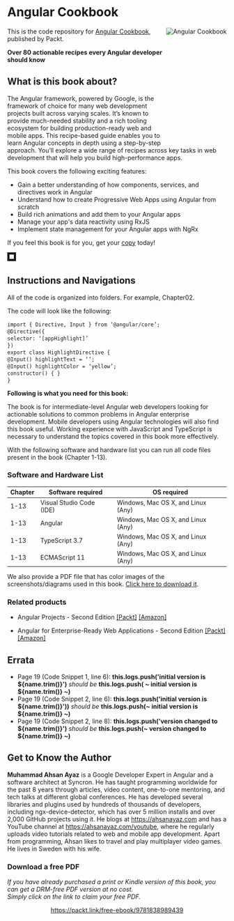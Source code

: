 


# Angular Cookbook

<a href="https://www.packtpub.com/product/angular-cookbook/9781838989439?utm_source=github&utm_medium=repository&utm_campaign=9781838989439"><img src="https://static.packt-cdn.com/products/9781838989439/cover/smaller" alt="Angular Cookbook" height="256px" align="right"></a>

This is the code repository for [Angular Cookbook](https://www.packtpub.com/product/angular-cookbook/9781838989439?utm_source=github&utm_medium=repository&utm_campaign=9781838989439), published by Packt.

**Over 80 actionable recipes every Angular developer should know**

## What is this book about?

The Angular framework, powered by Google, is the framework of choice for many web development projects built across varying scales. It’s known to provide much-needed stability and a rich tooling ecosystem for building production-ready web and mobile apps. This recipe-based guide enables you to learn Angular concepts in depth using a step-by-step approach. You’ll explore a wide range of recipes across key tasks in web development that will help you build high-performance apps.

This book covers the following exciting features: 
* Gain a better understanding of how components, services, and directives work in Angular
* Understand how to create Progressive Web Apps using Angular from scratch
* Build rich animations and add them to your Angular apps
* Manage your app's data reactivity using RxJS
* Implement state management for your Angular apps with NgRx

If you feel this book is for you, get your [copy](https://www.amazon.com/dp/1838989439) today!

<a href="https://www.packtpub.com/?utm_source=github&utm_medium=banner&utm_campaign=GitHubBanner"><img src="https://raw.githubusercontent.com/PacktPublishing/GitHub/master/GitHub.png" 
alt="https://www.packtpub.com/" border="5" /></a>


## Instructions and Navigations
All of the code is organized into folders. For example, Chapter02.

The code will look like the following:
```
import { Directive, Input } from ‘@angular/core’;
@Directive({
selector: ‘[appHighlight]’
})
export class HighlightDirective {
@Input() highlightText = ‘’;
@Input() highlightColor = ‘yellow’;
constructor() { }
}
```

**Following is what you need for this book:**

The book is for intermediate-level Angular web developers looking for actionable solutions to common problems in Angular enterprise development. Mobile developers using Angular technologies will also find this book useful. Working experience with JavaScript and TypeScript is necessary to understand the topics covered in this book more effectively.

With the following software and hardware list you can run all code files present in the book (Chapter 1-13).

### Software and Hardware List

| Chapter  | Software required                   | OS required                        |
| -------- | ------------------------------------| -----------------------------------|
| 1-13     | Visual Studio Code (IDE)            | Windows, Mac OS X, and Linux (Any) |
| 1-13     | Angular                             | Windows, Mac OS X, and Linux (Any) |
| 1-13     | TypeScript 3.7                      | Windows, Mac OS X, and Linux (Any) |
| 1-13     | ECMAScript 11                       | Windows, Mac OS X, and Linux (Any) |



We also provide a PDF file that has color images of the screenshots/diagrams used in this book. [Click here to download it](https://static.packt-cdn.com/downloads/9781838989439_ColorImages.pdf).


### Related products <Other books you may enjoy>
* Angular Projects - Second Edition [[Packt]](https://www.packtpub.com/product/angular-projects-second-edition/9781800205260?utm_source=github&utm_medium=repository&utm_campaign=9781800205260) [[Amazon]](https://www.amazon.com/dp/1800205260)

* Angular for Enterprise-Ready Web Applications - Second Edition [[Packt]](https://www.packtpub.com/product/angular-for-enterprise-ready-web-applications-second-edition/9781838648800?utm_source=github&utm_medium=repository&utm_campaign=9781838648800) [[Amazon]](https://www.amazon.com/dp/1838648801)

## Errata 
 * Page 19 (Code Snippet 1, line 6):  **this.logs.push('initial version is ${name.trim()}')** _should be_ **this.logs.push( ~ initial version is ${name.trim()} ~)**
 * Page 19 (Code Snippet 2, line 6):  **this.logs.push('initial version is ${name.trim()}'))** _should be_ **this.logs.push(~ initial version is ${name.trim()} ~)**
 * Page 19 (Code Snippet 2, line 8):  **this.logs.push('version changed to ${name.trim()}')** _should be_ **this.logs.push(~ version changed to ${name.trim()} ~)**
 
## Get to Know the Author
**Muhammad Ahsan Ayaz**
is a Google Developer Expert in Angular and a software architect at Syncron. He has taught programming worldwide for the past 8 years through articles, video content, one-to-one mentoring, and tech talks at different global conferences. He has developed several libraries and plugins used by hundreds of thousands of developers, including ngx-device-detector, which has over 5 million installs and over 2,000 GitHub projects using it. He blogs at https://ahsanayaz.com and has a YouTube channel at https://ahsanayaz.com/youtube, where he regularly uploads video tutorials related to web and mobile app development. Apart from programming, Ahsan likes to travel and play multiplayer video games. He lives in Sweden with his wife.





### Download a free PDF

 <i>If you have already purchased a print or Kindle version of this book, you can get a DRM-free PDF version at no cost.<br>Simply click on the link to claim your free PDF.</i>
<p align="center"> <a href="https://packt.link/free-ebook/9781838989439">https://packt.link/free-ebook/9781838989439 </a> </p>
